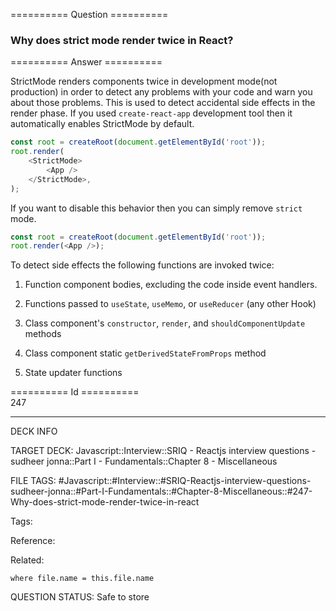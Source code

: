 ========== Question ==========  

### Why does strict mode render twice in React?  

========== Answer ==========  

StrictMode renders components twice in development mode(not production) in order to detect any problems with your code and warn you about those problems. This is used to detect accidental side effects in the render phase. If you used `create-react-app` development tool then it automatically enables StrictMode by default.

```js
const root = createRoot(document.getElementById('root'));
root.render(
    <StrictMode>
        <App />
    </StrictMode>,
);
```

If you want to disable this behavior then you can simply remove `strict` mode.

```js
const root = createRoot(document.getElementById('root'));
root.render(<App />);
```

To detect side effects the following functions are invoked twice:

1.  Function component bodies, excluding the code inside event handlers.

2.  Functions passed to `useState`, `useMemo`, or `useReducer` (any other Hook)

3.  Class component's `constructor`, `render`, and `shouldComponentUpdate` methods

4.  Class component static `getDerivedStateFromProps` method

5.  State updater functions

========== Id ==========  
247

---

DECK INFO

TARGET DECK: Javascript::Interview::SRIQ - Reactjs interview questions - sudheer jonna::Part I - Fundamentals::Chapter 8 - Miscellaneous

FILE TAGS: #Javascript::#Interview::#SRIQ-Reactjs-interview-questions-sudheer-jonna::#Part-I-Fundamentals::#Chapter-8-Miscellaneous::#247-Why-does-strict-mode-render-twice-in-react

Tags:

Reference:

Related:

```dataview
where file.name = this.file.name
```
QUESTION STATUS: Safe to store
